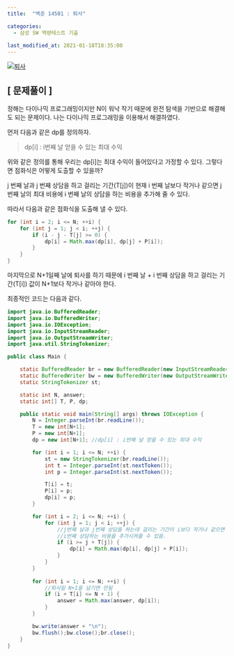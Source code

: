 ```yaml
---
title:  "백준 14501 : 퇴사"

categories:
  - 삼성 SW 역량테스트 기출
  
last_modified_at: 2021-01-18T18:35:00
---
```


[![퇴사](https://user-images.githubusercontent.com/53072057/104865502-8ad70c80-597f-11eb-9a3f-75f95fb17053.JPG)](https://www.acmicpc.net/problem/14501)  

<h2>[ 문제풀이 ]</h2>  
정해는 다이나믹 프로그래밍이지만 N이 워낙 작기 때문에 완전 탐색을 기반으로 해결해도 되는 문제이다. 나는 다이나믹 프로그래밍을 이용해서 해결하였다.  

먼저 다음과 같은 dp를 정의하자.  

> dp[i] : i번째 날 얻을 수 있는 최대 수익  

위와 같은 정의를 통해 우리는 dp[i]는 최대 수익이 들어있다고 가정할 수 있다. 그렇다면 점화식은 어떻게 도출할 수 있을까?  

j 번째 날과 j 번째 상담을 하고 걸리는 기간(T[j])이 현재 i 번째 날보다 작거나 같으면 j 번째 날의 최대 비용에 i 번째 날의 상담을 하는 비용을 추가해 줄 수 있다.  

따라서 다음과 같은 점화식을 도출해 낼 수 있다.  

```java
for (int i = 2; i <= N; ++i) {
	for (int j = 1; j < i; ++j) {
		if (i - j - T[j] >= 0) {
			dp[i] = Math.max(dp[i], dp[j] + P[i]);
		}
	}
}
```

마지막으로 N+1일째 날에 퇴사를 하기 때문에 i 번째 날 + i 번째 상담을 하고 걸리는 기간(T[i]) 값이 N+1보다 작거나 같아야 한다.  

최종적인 코드는 다음과 같다.  

```java
import java.io.BufferedReader;
import java.io.BufferedWriter;
import java.io.IOException;
import java.io.InputStreamReader;
import java.io.OutputStreamWriter;
import java.util.StringTokenizer;

public class Main {

	static BufferedReader br = new BufferedReader(new InputStreamReader(System.in));
	static BufferedWriter bw = new BufferedWriter(new OutputStreamWriter(System.out));
	static StringTokenizer st;

	static int N, answer;
	static int[] T, P, dp;

	public static void main(String[] args) throws IOException {
		N = Integer.parseInt(br.readLine());
		T = new int[N+1];
		P = new int[N+1];
		dp = new int[N+1]; //dp[i] : i번째 날 얻을 수 있는 최대 수익

		for (int i = 1; i <= N; ++i) {
			st = new StringTokenizer(br.readLine());
			int t = Integer.parseInt(st.nextToken());
			int p = Integer.parseInt(st.nextToken());

			T[i] = t;
			P[i] = p;
			dp[i] = p;
		}

		for (int i = 2; i <= N; ++i) {
			for (int j = 1; j < i; ++j) {
				//j번째 날과 j번째 상담을 하는데 걸리는 기간이 i보다 작거나 같으면
				//i번째 상담하는 비용을 추가시켜줄 수 있음.
				if (i >= j + T[j]) {
					dp[i] = Math.max(dp[i], dp[j] + P[i]);
				}
			}
		}
		
		for (int i = 1; i <= N; ++i) {
			//퇴사일 N+1을 넘기면 안됨
			if (i + T[i] <= N + 1) {
				answer = Math.max(answer, dp[i]);
			}
		}

		bw.write(answer + "\n");
		bw.flush();bw.close();br.close();
	}
}
```